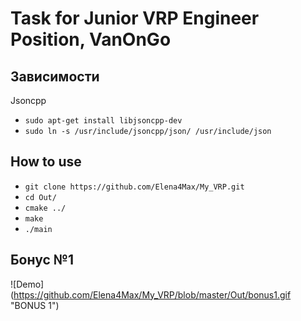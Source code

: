 # Task for Junior VRP Engineer Position, VanOnGo

## Зависимости

Jsoncpp

* `sudo apt-get install libjsoncpp-dev`
* `sudo ln -s /usr/include/jsoncpp/json/ /usr/include/json`

## How to use

* `git clone https://github.com/Elena4Max/My_VRP.git`
* `cd Out/`
* `cmake ../`
* `make`
* `./main`

## Бонус №1

![Demo] (https://github.com/Elena4Max/My_VRP/blob/master/Out/bonus1.gif  "BONUS 1")
